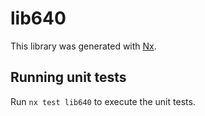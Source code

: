 # lib640

This library was generated with [Nx](https://nx.dev).

## Running unit tests

Run `nx test lib640` to execute the unit tests.
